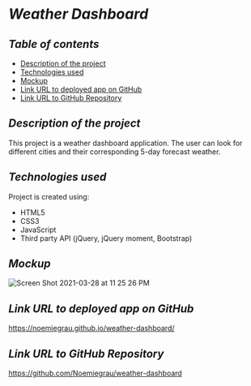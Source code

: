 # **_Weather Dashboard_**

## **_Table of contents_**
* [Description of the project](#description-of-the-project)
* [Technologies used](#technologies-used)
* [Mockup](#mockup)
* [Link URL to deployed app on GitHub](#link-URL-to-deployed-app-on-GitHub)
* [Link URL to GitHub Repository](#link-URL-to-GitHub-repository)

## **_Description of the project_**
This project is a weather dashboard application. 
The user can look for different cities and their corresponding 5-day forecast weather.

## **_Technologies used_**
Project is created using:
* HTML5
* CSS3
* JavaScript
* Third party API (jQuery, jQuery moment, Bootstrap)

## **_Mockup_**
![Screen Shot 2021-03-28 at 11 25 26 PM](https://user-images.githubusercontent.com/78329298/112795131-ea573580-901c-11eb-8973-cb43fa1aebad.png)

## **_Link URL to deployed app on GitHub_**
https://noemiegrau.github.io/weather-dashboard/

## **_Link URL to GitHub Repository_**
https://github.com/Noemiegrau/weather-dashboard
